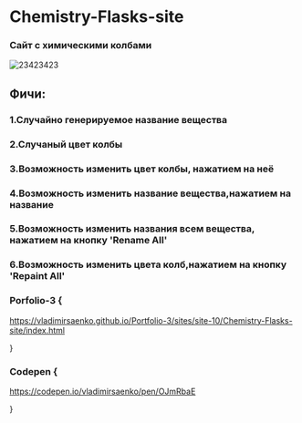 # Chemistry-Flasks-site
 
### Сайт с химическими колбами

![23423423](https://user-images.githubusercontent.com/56477695/125131668-c58a5800-e10b-11eb-84ba-7ee0f84962c9.jpg)

## Фичи:

### 1.Случайно генерируемое название вещества

### 2.Случаный цвет колбы

### 3.Возможность изменить цвет колбы, нажатием на неё

### 4.Возможность изменить название вещества,нажатием на название

### 5.Возможность изменить названия всем вещества, нажатием на кнопку 'Rename All'

### 6.Возможность изменить цвета колб,нажатием на кнопку 'Repaint All'

### Porfolio-3 {

https://vladimirsaenko.github.io/Portfolio-3/sites/site-10/Chemistry-Flasks-site/index.html

}

### Codepen {

https://codepen.io/vladimirsaenko/pen/OJmRbaE

}

